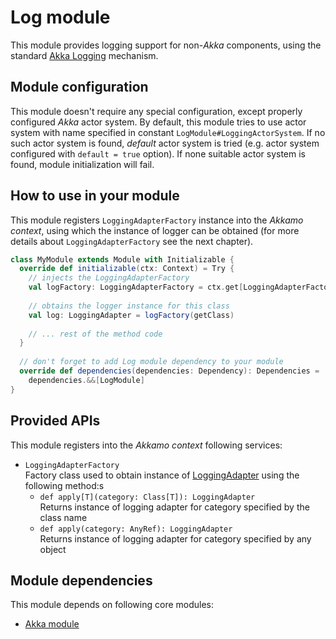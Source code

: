 # Log module
This module provides logging support for non-*Akka* components, using the standard
[Akka Logging](http://doc.akka.io/docs/akka/current/scala/logging.html) mechanism.

## Module configuration
This module doesn't require any special configuration, except properly configured *Akka* actor
system. By default, this module tries to use actor system with name specified in constant
`LogModule#LoggingActorSystem`. If no such actor system is found, *default* actor system is tried
(e.g. actor system configured with `default = true` option). If none suitable actor system is found,
module initialization will fail.

## How to use in your module
This module registers `LoggingAdapterFactory` instance into the *Akkamo context*, using which the
instance of logger can be obtained (for more details about `LoggingAdapterFactory` see the next
chapter).

```scala
class MyModule extends Module with Initializable {
  override def initializable(ctx: Context) = Try {
    // injects the LoggingAdapterFactory
    val logFactory: LoggingAdapterFactory = ctx.get[LoggingAdapterFactory]
    
    // obtains the logger instance for this class
    val log: LoggingAdapter = logFactory(getClass)
    
    // ... rest of the method code
  }
  
  // don't forget to add Log module dependency to your module
  override def dependencies(dependencies: Dependency): Dependencies =
    dependencies.&&[LogModule]
}
```

## Provided APIs
This module registers into the *Akkamo context* following services:

- `LoggingAdapterFactory`  
  Factory class used to obtain instance of
  [LoggingAdapter](http://doc.akka.io/api/akka/current/index.html#akka.event.LoggingAdapter) using
  the following method:s
  - `def apply[T](category: Class[T]): LoggingAdapter`  
    Returns instance of logging adapter for category specified by the class name
  - `def apply(category: AnyRef): LoggingAdapter`  
    Returns instance of logging adapter for category specified by any object

## Module dependencies
This module depends on following core modules:

* [Akka module](akka-module.md)